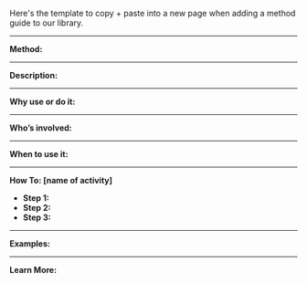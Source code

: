 
Here's the template to copy + paste into a new page when adding a method guide to our library. 

---

**Method:**

---

**Description:**

---

**Why use or do it:**

---

**Who’s involved:**

---

**When to use it:**

---

**How To: [name of activity]**

* **Step 1:**
* **Step 2:**
* **Step 3:**

---

**Examples:**

---
**Learn More:**


